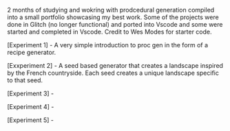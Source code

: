 2 months of studying and wokring with prodcedural generation compiled into a small portfolio showcasing my best work. Some of the projects were done in Glitch (no longer functional) and ported into Vscode and some were started and completed in Vscode. Credit to Wes Modes for starter code. 

[Experiment 1] - A very simple introduction to proc gen in the form of a recipe generator.

[Exxperiment 2] - A seed based generator that creates a landscape inspired by the French countryside. Each seed creates a unique landscape specific to that seed. 

[Experiment 3] - 

[Experiment 4] - 

[Experiment 5] - 
